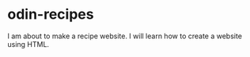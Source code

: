 # odin-recipes
I am about to make a recipe website. I will learn how to create a website using HTML.

